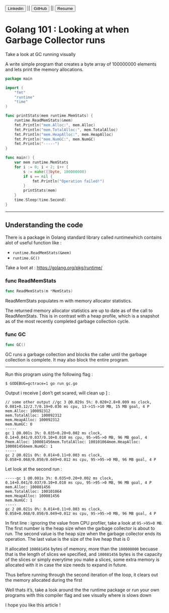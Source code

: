 <link href="../style.css" rel="stylesheet">
<a href="https://www.linkedin.com/in/uday-yadav-cs/"><button class="xbutton">Linkedin</button></a>
|| 
<a href="https://github.com/dev117uday"><button class="xbutton">GitHub</button></a>
||
<a href="https://uday-yadav.web.app/"><button class="xbutton">Resume</button></a>

# Golang 101 : Looking at when Garbage Collector runs
Take a look at GC running visually

‌A write simple program that creates a byte array of 100000000 elements and lets print the memory allocations.

```go
package main

import (
	"fmt"
	"runtime"
	"time"
)

func printStats(mem runtime.MemStats) {
	runtime.ReadMemStats(&mem)
	fmt.Println("mem.Alloc:", mem.Alloc)
	fmt.Println("mem.TotalAlloc:", mem.TotalAlloc)
	fmt.Println("mem.HeapAlloc:", mem.HeapAlloc)
	fmt.Println("mem.NumGC:", mem.NumGC)
	fmt.Println("-----")
}

func main() {
	var mem runtime.MemStats
	for i := 0; i < 2; i++ {
		s := make([]byte, 100000000)
		if s == nil {
			fmt.Println("Operation failed!")
		}
		printStats(mem)
	}
	time.Sleep(time.Second)
}

```
--- 

## ‌Understanding the code

There is a package in Golang standard library called runtimewhich contains alot of useful function like :

- `runtime.ReadMemStats(&mem)`
- `runtime.GC()`

Take a loot at : https://golang.org/pkg/runtime/

### func ReadMemStats
```go
func ReadMemStats(m *MemStats)
```

‌ReadMemStats populates m with memory allocator statistics.

‌The returned memory allocator statistics are up to date as of the call to ReadMemStats. This is in contrast with a heap profile, which is a snapshot as of the most recently completed garbage collection cycle.

### ‌func GC
```go
func GC()
```

‌GC runs a garbage collection and blocks the caller until the garbage collection is complete. It may also block the entire program.

---

‌Run this program using the following flag :
```
$ GODEBUG=gctrace=1 go run gc.go
```

‌Output i receive [ don’t get scared, will clean up ] :

```
// some other output //gc 3 @0.029s 5%: 0.020+2.8+0.009 ms clock, 0.081+0.12/2.7/0.19+0.036 ms cpu, 13->15->10 MB, 15 MB goal, 4 P
mem.Alloc: 100092312
mem.TotalAlloc: 100092312
mem.HeapAlloc: 100092312
mem.NumGC: 0
-----
gc 1 @0.001s 3%: 0.035+0.20+0.002 ms clock, 0.14+0.041/0.037/0.10+0.010 ms cpu, 95->95->0 MB, 96 MB goal, 4 Pmem.Alloc: 100081456mem.TotalAlloc: 100101064mem.HeapAlloc: 100081456mem.NumGC: 1
-----
gc 2 @0.021s 0%: 0.014+0.11+0.003 ms clock, 0.058+0.068/0.050/0.049+0.012 ms cpu, 95->95->0 MB, 96 MB goal, 4 P
```

‌Let look at the second run :
```
-----gc 1 @0.001s 3%: 0.035+0.20+0.002 ms clock, 0.14+0.041/0.037/0.10+0.010 ms cpu, 95->95->0 MB, 96 MB goal, 4 P
mem.Alloc: 100081456
mem.TotalAlloc: 100101064
mem.HeapAlloc: 100081456
mem.NumGC: 1
-----
gc 2 @0.021s 0%: 0.014+0.11+0.003 ms clock, 0.058+0.068/0.050/0.049+0.012 ms cpu, 95->95->0 MB, 96 MB goal, 4 P
```

‌In first line : ignoring the value from CPU profiler, take a look at `95->95>0 MB`. The first number is the heap size when the garbage collector is about to run. The second value is the heap size when the garbage collector ends its operation. The last value is the size of the live heap that is 0

It allocated `100081456` bytes of memory, more than the `100000000` becuase that is the length of slices we specified, and `100081456` bytes is the capacity of the slices or simply everytime you make a slices, some extra memory is allocated with it in case the size needs to expand in future.

Thus before running through the second iteration of the loop, it clears out the memory allocated during the first

Well thats it’s, take a look around the the runtime package or run your own programs with this compiler flag and see visually where is slows down

I hope you like this article !